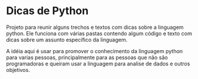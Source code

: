 # Dicas de Python

Projeto para reunir alguns trechos e textos com dicas sobre a linguagem python. 
Ele funciona com várias pastas contendo algum código e texto com dicas sobre um assunto específico da linguagem.

A idéia aqui é usar para promover o conhecimento da linguagem python para varias pessoas, principalmente para as pessoas que não são programadoras e queiram usar a linguagem para analise de dados e outros objetivos. 



